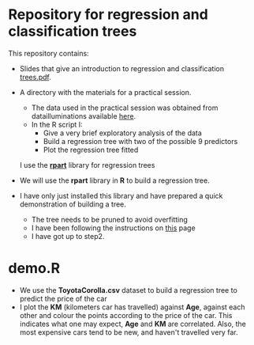 # Repository for regression and classification trees

This repository contains:
- Slides that give an introduction to regression and classification [trees.pdf](https://github.com/lancs-dsrg/Trees/blob/master/trees.pdf).

- A directory with the materials for a practical session.
  - The data used in the practical session was obtained from datailluminations available [here](https://github.com/datailluminations).
  - In the R script I:
    - Give a very brief exploratory analysis of the data
    - Build a regression tree with two of the possible 9 predictors
    - Plot the regression tree fitted

  I use the **[rpart](https://www.statmethods.net/advstats/cart.html)** library for regression trees

- We will use the **rpart** library in **R** to build a regression tree.
- I have only just installed this library and have prepared a quick demonstration of building a tree.
  - The tree needs to be pruned to avoid overfitting
  - I have been following the instructions on [this](https://www.statmethods.net/advstats/cart.html) page
  - I have got up to step2.


# demo.R
- We use the **ToyotaCorolla.csv** dataset to build a regression tree to predict the price of the car
- I plot the **KM** (kilometers car has travelled) against **Age**, against each other and colour the points according to the price of the car. This indicates what one may expect, **Age** and **KM** are correlated. Also, the most expensive cars tend to be new, and haven't travelled very far.


